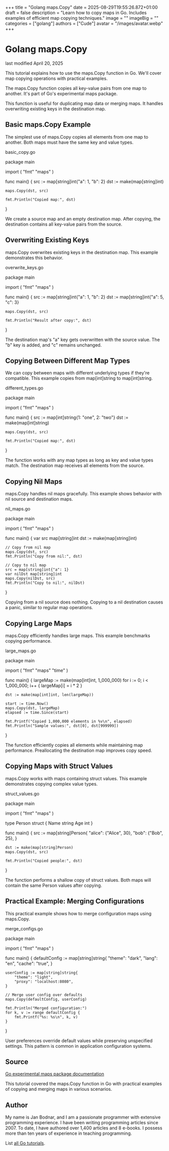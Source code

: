 +++
title = "Golang maps.Copy"
date = 2025-08-29T19:55:26.872+01:00
draft = false
description = "Learn how to copy maps in Go. Includes examples of efficient map copying techniques."
image = ""
imageBig = ""
categories = ["golang"]
authors = ["Cude"]
avatar = "/images/avatar.webp"
+++

# Golang maps.Copy

last modified April 20, 2025

This tutorial explains how to use the maps.Copy function in Go.
We'll cover map copying operations with practical examples.

The maps.Copy function copies all key-value pairs from one map to
another. It's part of Go's experimental maps package.

This function is useful for duplicating map data or merging maps. It handles
overwriting existing keys in the destination map.

## Basic maps.Copy Example

The simplest use of maps.Copy copies all elements from one map to
another. Both maps must have the same key and value types.

basic_copy.go
  

package main

import (
    "fmt"
    "maps"
)

func main() {
    src := map[string]int{"a": 1, "b": 2}
    dst := make(map[string]int)
    
    maps.Copy(dst, src)
    
    fmt.Println("Copied map:", dst)
}

We create a source map and an empty destination map. After copying, the
destination contains all key-value pairs from the source.

## Overwriting Existing Keys

maps.Copy overwrites existing keys in the destination map. This
example demonstrates this behavior.

overwrite_keys.go
  

package main

import (
    "fmt"
    "maps"
)

func main() {
    src := map[string]int{"a": 1, "b": 2}
    dst := map[string]int{"a": 5, "c": 3}
    
    maps.Copy(dst, src)
    
    fmt.Println("Result after copy:", dst)
}

The destination map's "a" key gets overwritten with the source value. The "b"
key is added, and "c" remains unchanged.

## Copying Between Different Map Types

We can copy between maps with different underlying types if they're compatible.
This example copies from map[int]string to map[int]string.

different_types.go
  

package main

import (
    "fmt"
    "maps"
)

func main() {
    src := map[int]string{1: "one", 2: "two"}
    dst := make(map[int]string)
    
    maps.Copy(dst, src)
    
    fmt.Println("Copied map:", dst)
}

The function works with any map types as long as key and value types match.
The destination map receives all elements from the source.

## Copying Nil Maps

maps.Copy handles nil maps gracefully. This example shows behavior
with nil source and destination maps.

nil_maps.go
  

package main

import (
    "fmt"
    "maps"
)

func main() {
    var src map[string]int
    dst := make(map[string]int)
    
    // Copy from nil map
    maps.Copy(dst, src)
    fmt.Println("Copy from nil:", dst)
    
    // Copy to nil map
    src = map[string]int{"a": 1}
    var nilDst map[string]int
    maps.Copy(nilDst, src)
    fmt.Println("Copy to nil:", nilDst)
}

Copying from a nil source does nothing. Copying to a nil destination causes a
panic, similar to regular map operations.

## Copying Large Maps

maps.Copy efficiently handles large maps. This example benchmarks
copying performance.

large_maps.go
  

package main

import (
    "fmt"
    "maps"
    "time"
)

func main() {
    largeMap := make(map[int]int, 1_000_000)
    for i := 0; i &lt; 1_000_000; i++ {
        largeMap[i] = i * 2
    }
    
    dst := make(map[int]int, len(largeMap))
    
    start := time.Now()
    maps.Copy(dst, largeMap)
    elapsed := time.Since(start)
    
    fmt.Printf("Copied 1,000,000 elements in %v\n", elapsed)
    fmt.Println("Sample values:", dst[0], dst[999999])
}

The function efficiently copies all elements while maintaining map performance.
Preallocating the destination map improves copy speed.

## Copying Maps with Struct Values

maps.Copy works with maps containing struct values. This example
demonstrates copying complex value types.

struct_values.go
  

package main

import (
    "fmt"
    "maps"
)

type Person struct {
    Name string
    Age  int
}

func main() {
    src := map[string]Person{
        "alice": {"Alice", 30},
        "bob":   {"Bob", 25},
    }
    
    dst := make(map[string]Person)
    maps.Copy(dst, src)
    
    fmt.Println("Copied people:", dst)
}

The function performs a shallow copy of struct values. Both maps will contain
the same Person values after copying.

## Practical Example: Merging Configurations

This practical example shows how to merge configuration maps using
maps.Copy.

merge_configs.go
  

package main

import (
    "fmt"
    "maps"
)

func main() {
    defaultConfig := map[string]string{
        "theme": "dark",
        "lang":  "en",
        "cache": "true",
    }
    
    userConfig := map[string]string{
        "theme": "light",
        "proxy": "localhost:8080",
    }
    
    // Merge user config over defaults
    maps.Copy(defaultConfig, userConfig)
    
    fmt.Println("Merged configuration:")
    for k, v := range defaultConfig {
        fmt.Printf("%s: %s\n", k, v)
    }
}

User preferences override default values while preserving unspecified settings.
This pattern is common in application configuration systems.

## Source

[Go experimental maps package documentation](https://pkg.go.dev/golang.org/x/exp/maps)

This tutorial covered the maps.Copy function in Go with practical
examples of copying and merging maps in various scenarios.

## Author

My name is Jan Bodnar, and I am a passionate programmer with extensive
programming experience. I have been writing programming articles since 2007.
To date, I have authored over 1,400 articles and 8 e-books. I possess more
than ten years of experience in teaching programming.

List [all Go tutorials](/golang/).